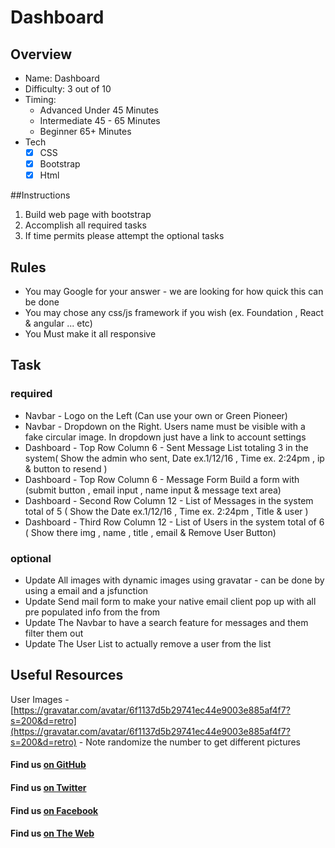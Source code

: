 # Dashboard

## Overview
* Name: Dashboard
* Difficulty: 3 out of 10
* Timing: 
	* Advanced Under 45 Minutes
	* Intermediate 45 - 65 Minutes
	* Beginner 65+ Minutes
* Tech
   	- [x] CSS
   	- [x] Bootstrap
   	- [x] Html

##Instructions

1. Build web page with bootstrap
2. Accomplish all  required tasks
3. If time permits please attempt the optional tasks

## Rules
* You may Google for your answer - we are looking for how quick this can be done
* You may chose any css/js framework if you wish (ex. Foundation , React & angular ... etc)
* You Must make it all responsive

## Task
	
### required

* Navbar - Logo on the Left (Can use your own or Green Pioneer)
* Navbar - Dropdown on the Right. Users name must be visible with a fake circular image. In dropdown just have a link to account settings
* Dashboard - Top Row Column 6 - Sent Message List totaling 3 in the system( Show the admin who sent,  Date ex.1/12/16 , Time ex. 2:24pm , ip & button to resend )
* Dashboard - Top Row Column 6 - Message Form Build a form with (submit button , email input , name input & message text area)
* Dashboard - Second Row Column 12 - List of Messages in the system total of 5 ( Show the Date ex.1/12/16 , Time ex. 2:24pm , Title & user )
* Dashboard - Third Row Column 12 - List of Users in the system total of 6 ( Show there img , name , title , email & Remove User Button)

### optional

* Update All images with dynamic images using gravatar - can be done by using a email and a jsfunction 
* Update Send mail form to make your native email client pop up with all pre populated info from the from
* Update The Navbar to have a search feature for messages and them filter them out
* Update The User List to actually remove a user from the list


## Useful Resources

User Images - [https://gravatar.com/avatar/6f1137d5b29741ec44e9003e885af4f7?s=200&d=retro](https://gravatar.com/avatar/6f1137d5b29741ec44e9003e885af4f7?s=200&d=retro)  - Note randomize the number to get different pictures

#### Find us [on GitHub](https://github.com/greenpioneersolutions)
#### Find us [on Twitter](https://twitter.com/greenpioneerdev)
#### Find us [on Facebook](https://www.facebook.com/Green-Pioneer-Solutions-1023752974341910)
#### Find us [on The Web](http://greenpioneersolutions.com/)